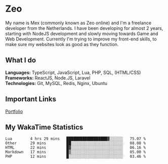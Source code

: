 # Zeo
My name is Mex (commonly known as Zeo online) and I'm a freelance developer from the Netherlands. I have been developing for almost 2 years, starting with NodeJS development and slowly moving towards Game and Web Development. Currently I'm trying to improve my front-end skills, to make sure my websites look as good as they function.

## What I do
**Languages:** TypeScript, JavaScript, Lua, PHP, SQL, (HTML/CSS)<br/>
**Frameworks:** ReactJS, Node.JS, Laravel<br/>
**Technologies:** Git, MySQL, Redis, Nginx, Ubuntu<br/>

## Important Links
[Portfolio](https://zeodev.cc)

## My WakaTime Statistics
<!--START_SECTION:waka-->
```text
Lua        4 hrs 29 mins   ██████████████████▓░░░░░░   75.07 % 
Other      29 mins         ██░░░░░░░░░░░░░░░░░░░░░░░   08.08 % 
HTML       22 mins         █▓░░░░░░░░░░░░░░░░░░░░░░░   06.16 % 
Markdown   17 mins         █▒░░░░░░░░░░░░░░░░░░░░░░░   05.00 % 
PHP        12 mins         █░░░░░░░░░░░░░░░░░░░░░░░░   03.46 % 
```
<!--END_SECTION:waka-->
